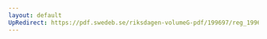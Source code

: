 ```yaml
---
layout: default
UpRedirect: https://pdf.swedeb.se/riksdagen-volumeG-pdf/199697/reg_199697/reg_199697_0308.pdf
---
```

